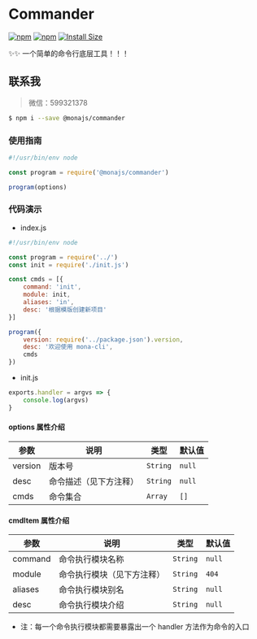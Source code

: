 # Commander

[![npm](https://img.shields.io/npm/v/@monajs/commander.svg?style=flat-square)](https://www.npmjs.com/package/@monajs/commander) 
[![npm](https://img.shields.io/npm/dt/@monajs/commander.svg?style=flat-square)](https://www.npmjs.com/package/@monajs/commander)
[![Install Size](https://packagephobia.now.sh/badge?p=@monajs/commander)](https://packagephobia.now.sh/result?p=@monajs/commander)

✨✨ 一个简单的命令行底层工具！！！

## 联系我
> 微信：599321378


```bash
$ npm i --save @monajs/commander
```


### 使用指南

```js
#!/usr/bin/env node

const program = require('@monajs/commander')

program(options)

```

### 代码演示

- index.js
```js
#!/usr/bin/env node

const program = require('../')
const init = require('./init.js')

const cmds = [{
    command: 'init',
    module: init,
    aliases: 'in',
    desc: '根据模版创建新项目'
}]

program({
    version: require('../package.json').version,
    desc: '欢迎使用 mona-cli',
    cmds
})

```

- init.js
```js
exports.handler = argvs => {
    console.log(argvs)
}

```

#### options 属性介绍

| 参数 | 说明 | 类型 | 默认值 |
| --- | --- | --- | :-- |
| version | 版本号 | `String` | `null` |
| desc | 命令描述（见下方注释） | `String` | `null` |
| cmds | 命令集合 | `Array` | `[]` |


#### cmdItem 属性介绍

| 参数 | 说明 | 类型 | 默认值 |
| --- | --- | --- | :-- |
| command | 命令执行模块名称 | `String` | `null` |
| module | 命令执行模块（见下方注释） | `String` | `404` |
| aliases | 命令执行模块别名 | `String` | `null` |
| desc | 命令执行模块介绍 | `String` | `null` |

* 注：每一个命令执行模块都需要暴露出一个 handler 方法作为命令的入口
